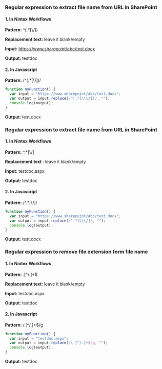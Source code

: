 ### Regular expression to extract file name from URL in SharePoint

#### 1. In Nintex Workflows

**Pattern:** ^(.*[\\\/])

**Replacement text:** leave it blank/empty

**Input:** https://www.sharepoint/abc/test.docx

**Output:** testdoc

#### 2. In Javascript

**Pattern:** /^(.*[\\\/])/

```javascript
function myFunction() {
  var input = "https://www.sharepoint/abc/test.docx"; 
  var output = input.replace(/^(.*[\\\/])/, "");
  console.log(output);
}
```
**Output:** test.docx



### Regular expression to extract file name from URL in SharePoint

#### 1. In Nintex Workflows

**Pattern:** ^.*[\\\/]

**Replacement text**  : leave it blank/empty

**Input:** testdoc.aspx

**Output:** testdoc

#### 2. In Javascript

**Pattern:** /^.*[\\\/]/

```javascript
function myFunction() {
  var input = "https://www.sharepoint/abc/test.docx"; 
  var output = input.replace(/^.*[\\\/]/, "");
  console.log(output);
}
```
**Output:** test.docx




### Regular expression to remove file extension form file name

#### 1. In Nintex Workflows

**Pattern:** \.[^/.]+$

**Replacement text:** leave it blank/empty

**Input:** testdoc.aspx

**Output:** testdoc


#### 2. In Javascript

**Pattern:** /\.[^/.]+$/g

```javascript
function myFunction() {
  var input = "testdoc.aspx"; 
  var output = input.replace(/\.[^/.]+$/g, "");
  console.log(output);
}
```
**Output:** testdoc
